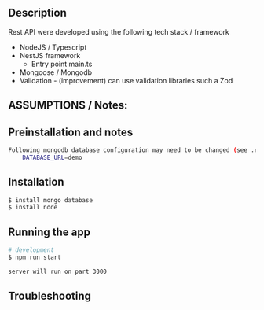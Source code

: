 ## Description

Rest API were developed using the following tech stack / framework

* NodeJS / Typescript
* NestJS framework
  - Entry point main.ts
* Mongoose / Mongodb
* Validation - (improvement) can use validation libraries such a Zod

## ASSUMPTIONS / Notes:

## Preinstallation and notes

```bash
Following mongodb database configuration may need to be changed (see .env for details)
    DATABASE_URL=demo
```

## Installation

```bash
$ install mongo database
$ install node

```

## Running the app

```bash
# development
$ npm run start

server will run on part 3000

```

## Troubleshooting

```bash

```
